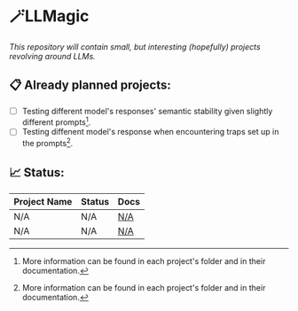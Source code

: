 # 🪄LLMagic
_This repository will contain small, but interesting (hopefully) projects revolving around LLMs._

## 📋 Already planned projects:
- [ ] Testing different model's responses' semantic stability given slightly different prompts[^1].
- [ ] Testing diffenent model's response when encountering traps set up in the prompts[^1].
## 📈 Status:
| Project Name  | Status | Docs|
| ------------- | ------------- | ------------- |
| N/A  | N/A  |[N/A](N/A)  |
| N/A  | N/A  |[N/A](N/A) |

[^1]: More information can be found in each project's folder and in their documentation.
